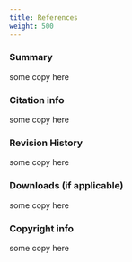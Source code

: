 ```yaml
---
title: References
weight: 500
---
```



### Summary ###
some copy here

### Citation info ###
some copy here

### Revision History ###
some copy here

### Downloads (if applicable) ###
some copy here

###  Copyright info ###
some copy here
